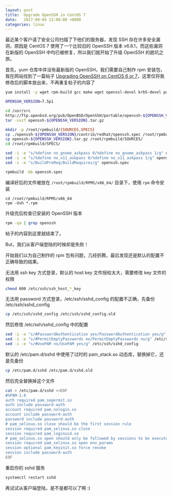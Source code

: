 ```yaml
---
layout: post
title:  Upgrade OpenSSH in CentOS 7
date:   2017-09-04 12:00:00 +0800
categories: linux
---
```


最近某个客户请了安全公司扫描了下他们的服务器，发现 SSH 存在许多安全漏洞，原因是 CentOS 7 使用了一个比较旧的 OpenSSH 版本 v6.6.1，而这些漏洞在新版的 OpenSSH 中均已被修复，所以我们就开始了升级 OpenSSH 的趟坑之旅。

首先，yum 仓库中并没有最新版的 OpenSSH，我们需要自己制作 rpm 安装包，我在网站找到了一篇帖子 [Upgrading OpenSSH on CentOS 6 or 7](https://tuxciti.com/2017/02/23/upgrading-openssh-on-centos-6-or-7/)，这里仅将我修改后的脚本放出来，不再重复帖子的内容了

```sh
yum install -y wget rpm-build gcc make wget openssl-devel krb5-devel pam-devel libX11-devel xmkmf libXt-devel

OPENSSH_VERSION=7.5p1

cd /usr/src
http://ftp.openbsd.org/pub/OpenBSD/OpenSSH/portable/openssh-${OPENSSH_VERSION}.tar.gz
tar -xvzf openssh-${OPENSSH_VERSION}.tar.gz

mkdir -p /root/rpmbuild/{SOURCES,SPECS}
cp ./openssh-${OPENSSH_VERSION}/contrib/redhat/openssh.spec /root/rpmbuild/SPECS/
cp openssh-${OPENSSH_VERSION}.tar.gz /root/rpmbuild/SOURCES/
cd /root/rpmbuild/SPECS/

sed -i -e "s/%define no_gnome_askpass 0/%define no_gnome_askpass 1/g" openssh.spec
sed -i -e "s/%define no_x11_askpass 0/%define no_x11_askpass 1/g" openssh.spec
sed -i -e "s/BuildPreReq/BuildRequires/g" openssh.spec

rpmbuild -bb openssh.spec
```

编译好后的文件被放在 `/root/rpmbuild/RPMS/x86_64/` 目录下，使用 `rpm` 命令安装

```
cd /root/rpmbuild/RPMS/x86_64
rpm -Uvh *.rpm
```

升级完后检查已安装的 OpenSSH 版本

```sh
rpm -qa | grep openssh
```

帖子的内容到这里就结束了。

But，我们从客户端登陆的时候却是失败！

开始我们以为自己制作的 rpm 包有问题，几经折腾，最后发现还是默认的配置不正确导致的结果。

无法用 ssh key 方式登录，默认的 host key 文件授权太大，需要修改 key 文件的权限

```sh
chmod 600 /etc/ssh/ssh_host_*_key
```

无法用 password 方式登录，/etc/ssh/sshd_config 的配置不正确，先备份 /etc/ssh/sshd_config

```sh
cp /etc/ssh/sshd_config /etc/ssh/sshd_config.old
```

然后修改 /etc/ssh/sshd_config 中的配置

```sh
sed -i -e "s/#PasswordAuthentication yes/PasswordAuthentication yes/g" /etc/ssh/sshd_config
sed -i -e "s/#PermitEmptyPasswords no/PermitEmptyPasswords no/g" /etc/ssh/sshd_config
sed -i -e "s/#UsePAM no/UsePAM yes/g" /etc/ssh/sshd_config
```

默认的 /etc/pam.d/sshd 中使用了过时的 pam_stack.so 动态库，替换掉它，还是先备份

```sh
cp /etc/pam.d/sshd /etc/pam.d/sshd.old
```

然后完全替换掉这个文件

```sh
cat > /etc/pam.d/sshd <<EOF
#%PAM-1.0 
auth required pam_sepermit.so 
auth include password-auth 
account required pam_nologin.so 
account include password-auth 
password include password-auth 
# pam_selinux.so close should be the first session rule 
session required pam_selinux.so close 
session required pam_loginuid.so 
# pam_selinux.so open should only be followed by sessions to be executed in the user context 
session required pam_selinux.so open env_params 
session optional pam_keyinit.so force revoke 
session include password-auth
EOF
```

重启你的 sshd 服务

```sh
systemctl restart sshd
```

再试试从客户端登陆，是不是都可以了啊 :)
